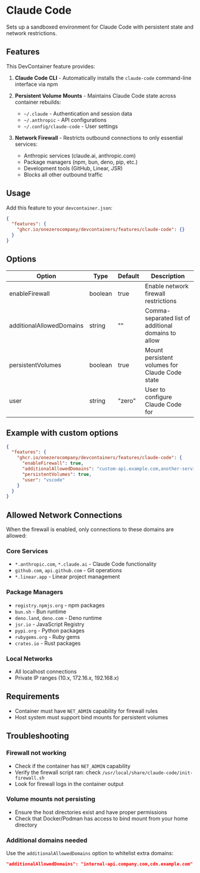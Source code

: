 # Claude Code

Sets up a sandboxed environment for Claude Code with persistent state and network restrictions.

## Features

This DevContainer feature provides:

1. **Claude Code CLI** - Automatically installs the `claude-code` command-line interface via npm

2. **Persistent Volume Mounts** - Maintains Claude Code state across container rebuilds:
   - `~/.claude` - Authentication and session data
   - `~/.anthropic` - API configurations
   - `~/.config/claude-code` - User settings

3. **Network Firewall** - Restricts outbound connections to only essential services:
   - Anthropic services (claude.ai, anthropic.com)
   - Package managers (npm, bun, deno, pip, etc.)
   - Development tools (GitHub, Linear, JSR)
   - Blocks all other outbound traffic

## Usage

Add this feature to your `devcontainer.json`:

```json
{
  "features": {
    "ghcr.io/onezerocompany/devcontainers/features/claude-code": {}
  }
}
```

## Options

| Option | Type | Default | Description |
|--------|------|---------|-------------|
| enableFirewall | boolean | true | Enable network firewall restrictions |
| additionalAllowedDomains | string | "" | Comma-separated list of additional domains to allow |
| persistentVolumes | boolean | true | Mount persistent volumes for Claude Code state |
| user | string | "zero" | User to configure Claude Code for |

## Example with custom options

```json
{
  "features": {
    "ghcr.io/onezerocompany/devcontainers/features/claude-code": {
      "enableFirewall": true,
      "additionalAllowedDomains": "custom-api.example.com,another-service.com",
      "persistentVolumes": true,
      "user": "vscode"
    }
  }
}
```

## Allowed Network Connections

When the firewall is enabled, only connections to these domains are allowed:

### Core Services
- `*.anthropic.com`, `*.claude.ai` - Claude Code functionality
- `github.com`, `api.github.com` - Git operations
- `*.linear.app` - Linear project management

### Package Managers
- `registry.npmjs.org` - npm packages
- `bun.sh` - Bun runtime
- `deno.land`, `deno.com` - Deno runtime
- `jsr.io` - JavaScript Registry
- `pypi.org` - Python packages
- `rubygems.org` - Ruby gems
- `crates.io` - Rust packages

### Local Networks
- All localhost connections
- Private IP ranges (10.x, 172.16.x, 192.168.x)

## Requirements

- Container must have `NET_ADMIN` capability for firewall rules
- Host system must support bind mounts for persistent volumes

## Troubleshooting

### Firewall not working
- Check if the container has `NET_ADMIN` capability
- Verify the firewall script ran: check `/usr/local/share/claude-code/init-firewall.sh`
- Look for firewall logs in the container output

### Volume mounts not persisting
- Ensure the host directories exist and have proper permissions
- Check that Docker/Podman has access to bind mount from your home directory

### Additional domains needed
Use the `additionalAllowedDomains` option to whitelist extra domains:

```json
"additionalAllowedDomains": "internal-api.company.com,cdn.example.com"
```